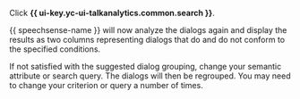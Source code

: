 Click **{{ ui-key.yc-ui-talkanalytics.common.search }}**.

{{ speechsense-name }} will now analyze the dialogs again and display the results as two columns representing dialogs that do and do not conform to the specified conditions.

If not satisfied with the suggested dialog grouping, change your semantic attribute or search query. The dialogs will then be regrouped. You may need to change your criterion or query a number of times.
